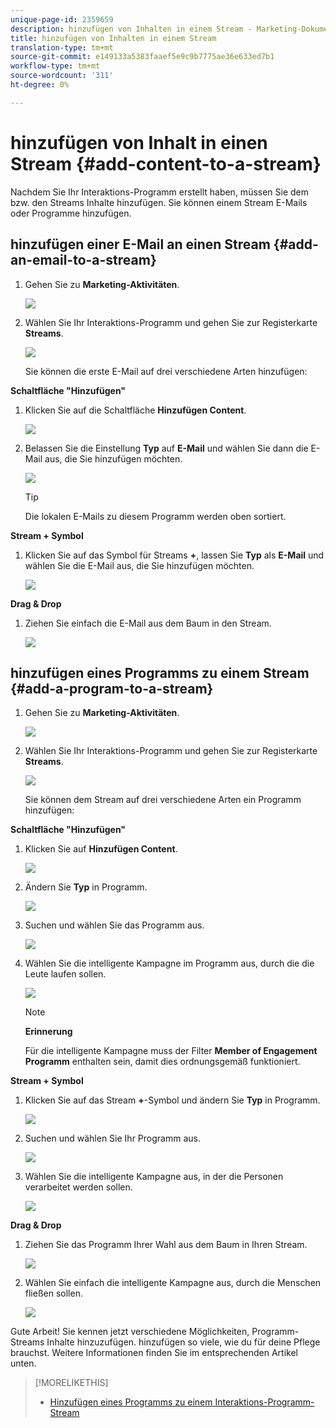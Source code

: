 ```yaml
---
unique-page-id: 2359659
description: hinzufügen von Inhalten in einem Stream - Marketing-Dokumente - Produktdokumentation
title: hinzufügen von Inhalten in einem Stream
translation-type: tm+mt
source-git-commit: e149133a5383faaef5e9c9b7775ae36e633ed7b1
workflow-type: tm+mt
source-wordcount: '311'
ht-degree: 0%

---
```



# hinzufügen von Inhalt in einen Stream {#add-content-to-a-stream}

Nachdem Sie Ihr Interaktions-Programm erstellt haben, müssen Sie dem bzw. den Streams Inhalte hinzufügen. Sie können einem Stream E-Mails oder Programme hinzufügen.

## hinzufügen einer E-Mail an einen Stream {#add-an-email-to-a-stream}

1. Gehen Sie zu **Marketing-Aktivitäten**.

   ![](assets/login-marketing-activities-1.png)

1. Wählen Sie Ihr Interaktions-Programm und gehen Sie zur Registerkarte **Streams**.

   ![](assets/streamstab.jpg)

   Sie können die erste E-Mail auf drei verschiedene Arten hinzufügen:

**Schaltfläche &quot;Hinzufügen&quot;**

1. Klicken Sie auf die Schaltfläche **Hinzufügen Content**.

   ![](assets/addcontentbutton.jpg)

1. Belassen Sie die Einstellung **Typ** auf **E-Mail** und wählen Sie dann die E-Mail aus, die Sie hinzufügen möchten.

   ![](assets/image2014-9-15-15-3a44-3a58.png)

   >[!TIP]
   >
   >Die lokalen E-Mails zu diesem Programm werden oben sortiert.

**Stream + Symbol**

1. Klicken Sie auf das Symbol für Streams **+**, lassen Sie **Typ** als **E-Mail** und wählen Sie die E-Mail aus, die Sie hinzufügen möchten.

   ![](assets/image2014-9-15-15-3a45-3a25.png)

**Drag &amp; Drop**

1. Ziehen Sie einfach die E-Mail aus dem Baum in den Stream.

   ![](assets/dragstreamcontent.jpg)

## hinzufügen eines Programms zu einem Stream {#add-a-program-to-a-stream}

1. Gehen Sie zu **Marketing-Aktivitäten**.

   ![](assets/login-marketing-activities-1.png)

1. Wählen Sie Ihr Interaktions-Programm und gehen Sie zur Registerkarte **Streams**.

   ![](assets/streamstab.jpg)

   Sie können dem Stream auf drei verschiedene Arten ein Programm hinzufügen:

**Schaltfläche &quot;Hinzufügen&quot;**

1. Klicken Sie auf **Hinzufügen Content**.

   ![](assets/image2014-9-15-15-3a45-3a51.png)

1. Ändern Sie **Typ** in Programm.

   ![](assets/image2014-9-15-15-3a46-3a0.png)

1. Suchen und wählen Sie das Programm aus.

   ![](assets/image2014-9-15-15-3a46-3a11.png)

1. Wählen Sie die intelligente Kampagne im Programm aus, durch die die Leute laufen sollen.

   ![](assets/image2014-9-15-15-3a46-3a17.png)

   >[!NOTE]
   >
   >**Erinnerung**
   >
   >
   >Für die intelligente Kampagne muss der Filter **Member of Engagement Programm** enthalten sein, damit dies ordnungsgemäß funktioniert.

**Stream + Symbol**

1. Klicken Sie auf das Stream **+**-Symbol und ändern Sie **Typ** in Programm.

   ![](assets/image2014-9-15-15-3a46-3a43.png)

1. Suchen und wählen Sie Ihr Programm aus.

   ![](assets/image2014-9-15-15-3a46-3a49.png)

1. Wählen Sie die intelligente Kampagne aus, in der die Personen verarbeitet werden sollen.

   ![](assets/image2014-9-15-15-3a46-3a54.png)

**Drag &amp; Drop**

1. Ziehen Sie das Programm Ihrer Wahl aus dem Baum in Ihren Stream.

   ![](assets/streamcadence.jpg)

1. Wählen Sie einfach die intelligente Kampagne aus, durch die Menschen fließen sollen.

   ![](assets/image2014-9-15-15-3a47-3a8.png)

Gute Arbeit! Sie kennen jetzt verschiedene Möglichkeiten, Programm-Streams Inhalte hinzuzufügen. hinzufügen so viele, wie du für deine Pflege brauchst. Weitere Informationen finden Sie im entsprechenden Artikel unten.

>[!MORELIKETHIS]
>
>* [Hinzufügen eines Programms zu einem Interaktions-Programm-Stream](adding-a-program-to-an-engagement-program-stream.md)

>



